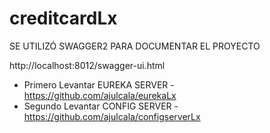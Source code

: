 # creditcardLx
SE UTILIZÓ SWAGGER2 PARA DOCUMENTAR EL PROYECTO

http://localhost:8012/swagger-ui.html
- Primero Levantar EUREKA SERVER - https://github.com/ajulcala/eurekaLx
- Segundo Levantar CONFIG SERVER - https://github.com/ajulcala/configserverLx

